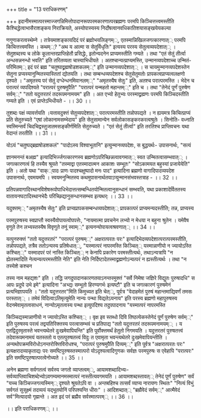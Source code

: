 +++
title = "13 पराधिकरणम्"

+++
इदानीमस्मात्परस्माज्जगन्निमित्तोपादानरूपपरमकारणात्परब्रह्मणः परमपि किञ्चित्तत्त्वमस्तीति कैश्चिद्धेत्वाभासैराशङ्कय निराक्रियते, अस्योपास्यस्य निर्दोषत्वानवधिकातिशयासङ्खयेयकल्या

णगुणाकरत्वस्थेम्ने । तत्रेयमाशङ्कायदिदं परं ब्रह्मोभयलिङ्गम््, एतस्मान्निखिलजगत्कारणात्् परमपि किचित्तत्त्वमस्ति । कथम््? "अथ य आत्मा स सेतुर्विधृतिः" इत्यस्य परस्य सेतुत्वव्यपदेशात्् । सेतुशब्दस्य च लोके कूलान्तरप्राप्तिहेतौ प्रसिद्धेः, इतोन्यदनेन प्राप्यमस्तीति गम्यते । तथा "एतं सेतुं तीर्त्वा अन्धसन्ननन्धो भवति" इति तरितव्यता चास्याभिधीयते । अतश्चान्यत्प्राप्यमस्ति, उन्मानव्यपदेशाच्च उन्मितं- परिमितम्् इदं परं ब्रह्म "चतुष्पाद्व्रह्मषोडशकलम््" इति उन्मानव्यपदेशात्् । स चायमुन्मानव्यपदेशस्तेन सेतुना प्रप्यस्यानुन्मितस्यास्तितां द्योतयति । तथा सम्बन्धव्यपदेशश्च सेतुसेतुमतोः प्रापकत्वप्राप्यत्वलक्षणो दृश्यते । "अमृतस्य परं सेतुं दग्धेन्धनमिवानलम््" "अमृतस्यैष सेतुः" इति, अतश्च परात्परमस्ति । भेदेन च परात्परं व्यपदिश्यते "परात्परं पुरुषमुपैति" "परात्परं यन्महतो महान्तम््" इति च । तथा "तेनेदं पूर्णं पुरुषेण सर्वम््" "ततो यदुत्तरतरं तदरूपमनामयम" इति । अत एभ्यो हेतुभ्यः परस्माद्व्रह्मणः परमपि किञ्चिदस्तीति गम्यते इति । एवं प्राप्तेऽभिधीयते - ।। 30 ।।

तुशब्दः पक्षं व्यावर्त्तयति ।यत्तावदुक्त्तं सेतुव्यपदेशात्् परात्परमस्तीति तन्नोपपद्यते । न ह्ययमत्र किचित्प्राप्यं प्रति सेतुरुच्यते "एषां लोकानामसम्भेदाय" इति सेतुसामान्येन सर्वलोकासङ्करकरत्वश्रुतेः । सिनोति- वध्नाति स्वस्मिन्सर्वं चिदचिद्वस्तुजातमसङ्कीर्णमिति सेतुरुच्यते । "एतं सेतुं तीर्त्वा" इति तरतिश्च प्राप्तिवचनः यथा वेदान्तं तरतीति ।। 31 ।।

योऽयं "चतुष्पद्ब्रह्मषोडशकलं" "पादोऽस्य विश्वाभूतानि" इत्युन्मानव्यपदेशः, स बुद्धयर्थः- उपासनार्थः, "सत्यं

ज्ञानमनन्तं बअह्म" इत्यादिभिर्ज्जगत्कारणस्य ब्रह्मणोऽपरिच्छिन्नत्वावगमात्् स्वत उन्मितत्वासम्भवात्् । जगत्कारणत्वं हि तस्यैव श्रूयते "तस्माद्वा एतस्मादात्मन आकाशः सम्भूतः" "सोऽकामयत बहुस्यां प्रजायेयेति" इति । अतो यथा "वाक््पादः प्राणः पादश्चक्षुष्पादो मनः पाद" इत्यादिना ब्रह्मणो वागादिपादव्यपदेश उपासनार्थः, एवमयमपि । स्वयमनुन्मितस्य कथमुपासनार्थतयाऽप्युन्मानसंभवस्तत्राह - ।। 32 ।।

प्रतिपन्नवागादिस्थानविशेषरूपोपाधिभेदात्तत्सम्बन्धितयोन्मितत्वानुसन्धानं सम्भवति, यथा प्रकाशादेर्विततस्य वातायनघटादिस्थानभेदैः परिच्छिद्यानुसन्धानसम्भव इत्यथर्ः ।। 33 ।।

यदुक्त्तम्् "अमृतस्यैष सेतुः" इति प्राप्यप्रापकसम्बन्धव्यपदेशात्् प्रापकात्परं प्राप्यमन्यदस्तीति; तन्न, प्राप्यस्य

परमपुरुषस्य स्वप्राप्तौ स्वस्यैवोपायत्वोपपत्तेः, "नायमात्मा प्रवचनेन लभ्यो न मेधया न बहुना श्रुतेन । यमेवैष वृणुते तेन लभ्यस्तस्यैष विवृणुते तनूं स्वाम््" इत्यनन्योपायत्वश्रवणात्् ।। 34 ।।

यत्पुनरुक्त्तं "ततो यदुत्तरतरं" "परात्परं पुरुषम््" अक्षरात्परतः परः" इत्यादिभेदव्यपदेशात्परात्परमस्तीति, तन्नोपपद्यते, तत्रैव ततोऽन्यस्य प्रतिषेधात््, "यस्मात्परं नापरमस्ति किञ्चित्् यस्मान्नाणीयो न ज्यायोऽस्ति कश्चित््" यस्मादपरं परं नास्ति किञ्चित्् न केनापि प्रकारेण परमस्तीत्यर्थः, तथाऽन्यत्रापि "न ह्येतस्मादिति नेत्यन्यत्परमस्तीति नेति" इति नेति निर्दिष्टादेतस्माद्व्रह्मणोऽन्यत्परं न ह्यस्तीत्यर्थः । तथा "न तस्येशे कश्चन

तस्य नाम महद्यशः" इति । तद्धि जगदुपादानकारणतयाऽनन्तरमुक्त्तं "सर्वे निमेषा जज्ञिरे विद्युतः पुरुषादधि" स आपः प्रदुघे उभे इमे" इत्यादिना "अभ्द्यः सम्भूतो हिरण्यगर्भः इत्यष्टौ" इति च जगत्कारणं पुरुषमेनं प्रत्यभिज्ञापयति । "ततो यदुत्तरतर"मिति किमुच्यत इति चेत््, पूर्वत्र "वेदाहमेतं पुरुषं महान्तमाद्यिवर्णं तमसः परस्तात्् । तमेवं विदित्वाऽतिमृत्युमेति नान्यः पन्था विद्यतेऽयनाय" इति परस्य ब्रह्मणो महापुरुषस्य वेदनमेवामृतत्वसाधनं, नान्योऽमृतत्वस्य पन्था इत्युपदिश्य तदुपपादनाय "यस्मात्परं नापरमस्ति

किञ्चिद्यस्मान्नाणीयो न ज्यायोऽस्ति कश्चित्् । वृक्ष इव स्तब्धो दिवि तिष्ठत्येकस्तेनेदं पूर्णं पुरुषेण सर्वम््" इति पुरुषस्य परत्वं तद्वयतिरिक्त्तस्य परत्वासम्भवं च प्रतिपाद्य "ततो यदुत्तरतरं तदरूपमनामयम्् । य एतद्विदुरमृतास्ते भवन्त्यथेतरे दुःखमेवापियन्ति" इति पूर्वोक्त्तमर्थं हेतुतो निगमयति । यदुत्तरतरं पुरुषतत्त्वं तदेवारूपमनामयं यतस्ततो य एतत्पुरुषतत्त्वं विदुः त एवामृता भवन्त्यथेतरे दुःखमेवापियन्तीति । अन्यथोपक्रमविरोधोऽनन्तरोक्त्तिविरोधश्च, "परात्परं पुरुषमुपैति दिव्यम््" इति पूर्वत्र "अक्षरात्परतः परः" इत्यक्षरादव्याकृताद्यः परः समष्टिपुरुषस्तस्मात्परो योऽदृश्यत्वादिगुणकः सर्वज्ञः परमपुरुषः स एवेहापि "परात्परः" इति समष्टिपुरुषात्परत्वेनोच्यते ।। 35 ।।

अनेन ब्रह्मणा सर्वगतत्वं सर्वस्य जगतो व्याप्तत्वम््, आयामशब्दादिभ्यः- सर्वव्याप्तिवाचिशब्देभ्योऽवगम्यमानमस्मात्परं नास्तीत्यवगमयति । आयामशब्दस्तावत्् तेनेदं पूर्णं पुरुषेण" सर्वं "यच्च किञ्चिज्जगत्यस्मिन्् दृश्यते श्रूयतेऽपि वा । अन्तबहिश्च तत्सर्वं व्याप्य नारायणः स्थितः" "नित्यं विभुं सर्वगतं सुसूक्ष्मं तदव्ययं यद्भूतयोनिं परिपश्यन्ति धीराः" । आदिशब्दात्् "ब्रह्मैवेदं सर्वम््" आत्मैवेदं सर्व"मित्यादयो गृह्मन्ते । अत इदं परं ब्रह्मैव सर्वस्मात्परम्् ।। 36 ।।

।। इति पराधिकरणम्् ।।